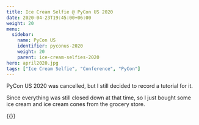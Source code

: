 ```yaml
---
title: Ice Cream Selfie @ PyCon US 2020
date: 2020-04-23T19:45:00+06:00
weight: 20
menu:
  sidebar:
    name: PyCon US
    identifier: pyconus-2020
    weight: 20
    parent: ice-cream-selfies-2020
hero: april2020.jpg
tags: ["Ice Cream Selfie", "Conference", "PyCon"]
---
```


PyCon US 2020 was cancelled, but I still decided to record a tutorial for it.

Since everything was still closed down at that time, so I just bought some ice
cream and ice cream cones from the grocery store.

{{<tweet user="mariatta" id="1253515298595942401">}}


